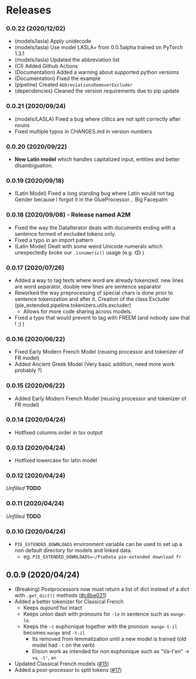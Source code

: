 # Releases

### 0.0.22 (2020/12/02)

- (models/lasla) Apply unidecode
- (models/lasla) Use model LASLA+ from 0.0.5alpha trained on PyTorch 1.3.1
- (models/lasla) Updated the abbreviation list
- (CI) Added Github Actions
- (Documentation) Added a warning about supported python versions
- (Documentation) Fixed the example
- (pipeline) Created `AbbreviationsRemoverExcluder`
- (dependencies) Cleaned the version requirements due to pip update

### 0.0.21 (2020/09/24) 

- (models/LASLA) Fixed a bug where clitics are not split correctly after nouns
- Fixed multiple typos in CHANGES.md in version numbers

### 0.0.20 (2020/09/22)

- **New Latin model** which handles capitalized input, entities and better disambiguation.

### 0.0.19 (2020/09/18)

- (Latin Model) Fixed a long standing bug where Latin would not tag Gender because I forgot it in the GlueProcessor... Big Facepalm

### 0.0.18 (2020/09/08) - Release named A2M

- Fixed the way the DataIterator deals with documents ending with a sentence formed of excluded tokens only.
- Fixed a typo in an import pattern
- (Latin Model) Dealt with some weird Unicode numerals which unexpectedly broke our `.isnumeric()` usage (e.g. ↀ )

### 0.0.17 (2020/07/26)

- Added a way to tag texts where word are already tokenized: new lines are word separator, 
double new lines are sentence separator
- Reworked the way preprocessing of special chars is done prior to sentence tokenization and after it. 
Creation of the class Excluder (pie_extended.pipeline.tokenizers.utils.excluder)
    - Allows for more code sharing across models.
- Fixed a typo that would prevent to tag with FREEM (and nobody saw that ! ;) )

### 0.0.16 (2020/06/22)

- Fixed Early Modern French Model (reusing processor and tokenizer of FR model)
- Added Ancient Greek Model (Very basic addition, need more work probably ?)

### 0.0.15 (2020/06/22)

- Added Early Modern French Model (reusing processor and tokenizer of FR model)

### 0.0.14 (2020/04/24)

- Hotfixed columns order in tsv output

### 0.0.13 (2020/04/24)

- Hotfixed lowercase for latin model

### 0.0.12 (2020/04/24)

*Unfilled* **TODO**

### 0.0.11 (2020/04/24)

*Unfilled* **TODO**

### 0.0.10 (2020/04/24)

- `PIE_EXTENDED_DOWNLOADS` environment variable can be used to set up a non default directory for models and linked data.
    - eg. `PIE_EXTENDED_DOWNLOADS=~/PieData pie-extended download fr`

## 0.0.9 (2020/04/24)

- (Breaking) Postprocessors now must return a list of dict instead of a dict with `.get_dict()` methods ([#c8be021](https://github.com/hipster-philology/nlp-pie-taggers/commit/c8be021fc1d253da84f01445ed5a99af7fa2ad2b))
- Added a better tokenizer for Classical French
    - Keeps *aujourd'hui* intact
    - Keeps union dash with pronouns for `-le` in sentence such as `mange-le`.
    - Keeps the `-t` euphonique together with the pronoun: `mange-t-il` becomes `mange` and `-t-il`
        - Its removed from lemmatization until a new model is trained (old model had `-t` on the verb)
        - Elision work as intended for non euphonique such as "Va-t'en" -> `va`, `-t'`, `en`
- Updated Classical French models ([#15](https://github.com/hipster-philology/nlp-pie-taggers/pull/15))
- Added a post-processor to split tokens ([#17](https://github.com/hipster-philology/nlp-pie-taggers/pull/17))
